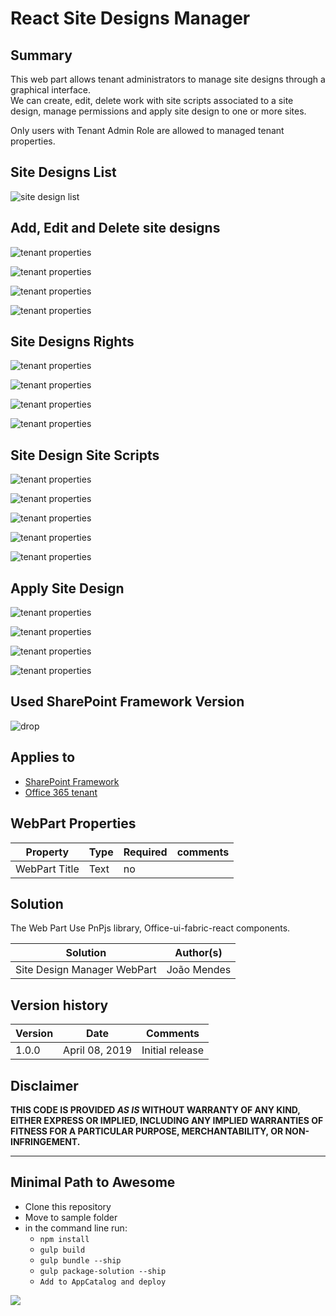 # React Site Designs Manager 

## Summary
This web part allows tenant administrators to manage site designs through a graphical interface.  
We can create, edit, delete work with site scripts associated to a site design, manage permissions and apply site design to one or more sites.

Only users with Tenant Admin Role are allowed to managed tenant properties. 

##  Site Designs List

![site design list](https://github.com/joaojmendes/sp-dev-fx-webparts/blob/dev/samples/react-manage-sitedesigns/assets/screen1.jpg)

## Add, Edit and Delete site designs

![tenant properties](https://github.com/joaojmendes/sp-dev-fx-webparts/blob/dev/samples/react-manage-sitedesigns/assets/screen2.jpg)  



![tenant properties](https://github.com/joaojmendes/sp-dev-fx-webparts/blob/dev/samples/react-manage-sitedesigns/assets/screen3.jpg)  



![tenant properties](https://github.com/joaojmendes/sp-dev-fx-webparts/blob/dev/samples/react-manage-sitedesigns/assets/screen3.1.jpg) 



![tenant properties](https://github.com/joaojmendes/sp-dev-fx-webparts/blob/dev/samples/react-manage-sitedesigns/assets/screen4.jpg)  


## Site Designs Rights

![tenant properties](https://github.com/joaojmendes/sp-dev-fx-webparts/blob/dev/samples/react-manage-sitedesigns/assets/screen5.jpg)  



![tenant properties](/assets/screen6.jpg)  



![tenant properties](https://github.com/joaojmendes/sp-dev-fx-webparts/blob/dev/samples/react-manage-sitedesigns/assets/screen7.jpg)  



![tenant properties](https://github.com/joaojmendes/sp-dev-fx-webparts/blob/dev/samples/react-manage-sitedesigns/assets/screen8.jpg)  



## Site Design Site Scripts

![tenant properties](https://github.com/joaojmendes/sp-dev-fx-webparts/blob/dev/samples/react-manage-sitedesigns/assets/screen9.jpg)  



![tenant properties](https://github.com/joaojmendes/sp-dev-fx-webparts/blob/dev/samples/react-manage-sitedesigns/assets/screen10.jpg)  



![tenant properties](https://github.com/joaojmendes/sp-dev-fx-webparts/blob/dev/samples/react-manage-sitedesigns/assets/screen11.jpg)  



![tenant properties](https://github.com/joaojmendes/sp-dev-fx-webparts/blob/dev/samples/react-manage-sitedesigns/assets/screen12.jpg)  



![tenant properties](https://github.com/joaojmendes/sp-dev-fx-webparts/blob/dev/samples/react-manage-sitedesigns/assets/screen13.jpg)  



## Apply Site Design


![tenant properties](https://github.com/joaojmendes/sp-dev-fx-webparts/blob/dev/samples/react-manage-sitedesigns/assets/screen14.jpg)  



![tenant properties](https://github.com/joaojmendes/sp-dev-fx-webparts/blob/dev/samples/react-manage-sitedesigns/assets/screen15.jpg)  



![tenant properties](https://github.com/joaojmendes/sp-dev-fx-webparts/blob/dev/samples/react-manage-sitedesigns/assets/screen16.jpg)  



![tenant properties](https://github.com/joaojmendes/sp-dev-fx-webparts/blob/dev/samples/react-manage-sitedesigns/assets/screen17.jpg)  





## Used SharePoint Framework Version 
![drop](https://img.shields.io/badge/version-1.8.0-green.svg)

## Applies to

* [SharePoint Framework](https:/dev.office.com/sharepoint)
* [Office 365 tenant](https://dev.office.com/sharepoint/docs/spfx/set-up-your-development-environment)

## WebPart Properties
 
Property |Type|Required| comments
--------------------|----|--------|----------
WebPart Title| Text| no|
 

## Solution
The Web Part Use PnPjs library, Office-ui-fabric-react components.

Solution|Author(s)
--------|---------
Site Design Manager WebPart|João Mendes

## Version history

Version|Date|Comments
-------|----|--------
1.0.0|April 08, 2019|Initial release

## Disclaimer
**THIS CODE IS PROVIDED *AS IS* WITHOUT WARRANTY OF ANY KIND, EITHER EXPRESS OR IMPLIED, INCLUDING ANY IMPLIED WARRANTIES OF FITNESS FOR A PARTICULAR PURPOSE, MERCHANTABILITY, OR NON-INFRINGEMENT.**

---

## Minimal Path to Awesome

- Clone this repository
- Move to sample folder
- in the command line run:
  - `npm install`
  - `gulp build`
  - `gulp bundle --ship`
  - `gulp package-solution --ship`
  - `Add to AppCatalog and deploy`

<img src="https://telemetry.sharepointpnp.com/sp-dev-fx-webparts/samples/react-manage-sitedesigns" />

